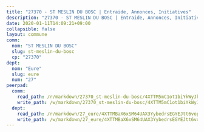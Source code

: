 ```yaml
---
title: "27370 - ST MESLIN DU BOSC | Entraide, Annonces, Initiatives"
description: "27370 - ST MESLIN DU BOSC | Entraide, Annonces, Initiatives"
date: 2020-01-11T14:09:21+09:00
collapsible: false
layout: commune
comm:
  nom: "ST MESLIN DU BOSC"
  slug: st-meslin-du-bosc
  cp: "27370"
dept:
  nom: "Eure"
  slug: eure
  num: "27"
peerpad:
  comm:
    read_path: /r/markdown/27370_st-meslin-du-bosc/4XTTM5mC1ot1biYkWyJkyAS3hbecFaq12QZZ33UoWBwhUch1m
    write_path: /w/markdown/27370_st-meslin-du-bosc/4XTTM5mC1ot1biYkWyJkyAS3hbecFaq12QZZ33UoWBwhUch1m-K3TgUkcdmSHh8aXBaTv3Mrmjy6pWA1huVzL3F3WdhxBYme1dJABvaKrwemirbyxNZ1hvjX3LfkCfU4yCBrwP1gaxH3DsS6LhFNWLpQYNLyGK6bmXbnoazKVboxGNvK9jGa2bjoJK
  dept:
    read_path: /r/markdown/27_eure/4XTTMBaX6xSM64UAX3YybedrsEGYEJtt6vopdQsPEFtGijgwg
    write_path: /w/markdown/27_eure/4XTTMBaX6xSM64UAX3YybedrsEGYEJtt6vopdQsPEFtGijgwg-K3TgUmjy61Gu7ZFzjoVmiacXP2Rc4pq6sxVCYUX3mFQZWQw9yCKsEoAMagtuW4jJTYhK96DsWW4cPmZLagvQNZ34BscGcu4btrtJibt18c1mpqofaWe6Q3RartDiuMTjY7NrsH4r
---
```


